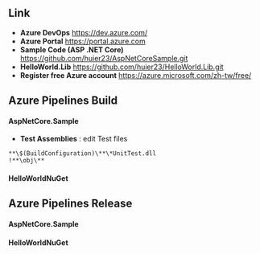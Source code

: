 ## Link
* **Azure DevOps** https://dev.azure.com/
* **Azure Portal** https://portal.azure.com
* **Sample Code (ASP .NET Core)** https://github.com/huier23/AspNetCoreSample.git
* **HelloWorld.Lib** https://github.com/huier23/HelloWorld.Lib.git
* **Register free Azure account** https://azure.microsoft.com/zh-tw/free/


## Azure Pipelines Build 
#### AspNetCore.Sample
* **Test Assemblies** : edit Test files </br>
 ```
**\$(BuildConfiguration)\**\*UnitTest.dll
!**\obj\**
```
#### HelloWorldNuGet

## Azure Pipelines Release
#### AspNetCore.Sample

#### HelloWorldNuGet